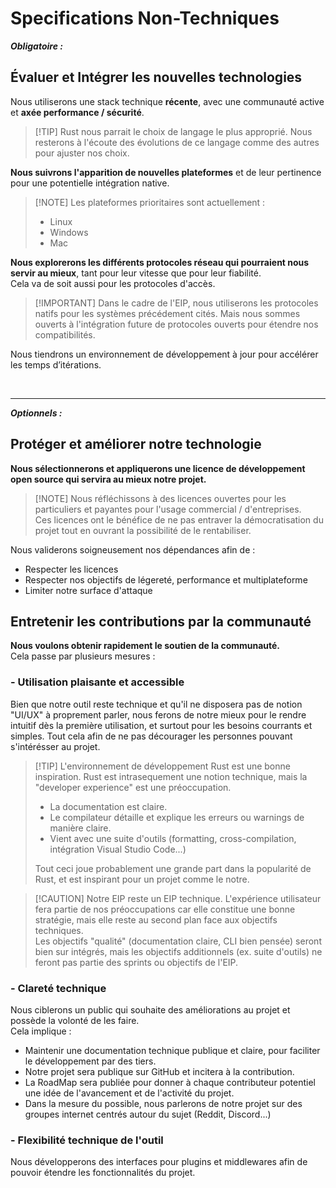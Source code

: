 # Specifications Non-Techniques

***Obligatoire :***

## Évaluer et Intégrer les nouvelles technologies
Nous utiliserons une stack technique **récente**, avec une communauté active et **axée performance / sécurité**.
> [!TIP] Rust nous parrait le choix de langage le plus approprié.
> Nous resterons à l'écoute des évolutions de ce langage comme des autres pour ajuster nos choix.

**Nous suivrons l'apparition de nouvelles plateformes** et de leur pertinence pour une potentielle intégration native.
> [!NOTE] Les plateformes prioritaires sont actuellement :
> - Linux
> - Windows
> - Mac


**Nous explorerons les différents protocoles réseau qui pourraient nous servir au mieux**, tant pour leur vitesse que pour leur fiabilité.   
Cela va de soit aussi pour les protocoles d'accès.
> [!IMPORTANT] Dans le cadre de l'EIP, nous utiliserons les protocoles natifs pour les systèmes précédement cités.
> Mais nous sommes ouverts à l'intégration future de protocoles ouverts pour étendre nos compatibilités.


Nous tiendrons un environnement de développement à jour pour accélérer les temps d’itérations.

<br>

___

***Optionnels :***
## Protéger et améliorer notre technologie
**Nous sélectionnerons et appliquerons une licence de développement open source qui servira au mieux notre projet.**   
> [!NOTE] Nous réfléchissons à des licences ouvertes pour les particuliers et payantes pour l'usage commercial / d'entreprises.   
> Ces licences ont le bénéfice de ne pas entraver la démocratisation du projet tout en ouvrant la possibilité de le rentabiliser.


Nous validerons soigneusement nos dépendances afin de :
- Respecter les licences
- Respecter nos objectifs de légereté, performance et multiplateforme
- Limiter notre surface d'attaque

## Entretenir les contributions par la communauté
**Nous voulons obtenir rapidement le soutien de la communauté.**  
Cela passe par plusieurs mesures :

### - Utilisation plaisante et accessible
Bien que notre outil reste technique et qu'il ne disposera pas de notion "UI/UX" à proprement parler, nous ferons de notre mieux pour le rendre intuitif dès la première utilisation, et surtout pour les besoins courrants et simples. Tout cela afin de ne pas décourager les personnes pouvant s'intérésser au projet.
> [!TIP] L'environnement de développement Rust est une bonne inspiration.
> Rust est intrasequement une notion technique, mais la "developer experience" est une préoccupation.
> - La documentation est claire.
> - Le compilateur détaille et explique les erreurs ou warnings de manière claire.
> - Vient avec une suite d'outils (formatting, cross-compilation, intégration Visual Studio Code...)
>
>
> Tout ceci joue probablement une grande part dans la popularité de Rust, et est inspirant pour un projet comme le notre.

> [!CAUTION] Notre EIP reste un EIP technique.
> L'expérience utilisateur fera partie de nos préoccupations car elle constitue une bonne stratégie, mais elle reste au second plan face aux objectifs techniques.   
> Les objectifs "qualité" (documentation claire, CLI bien pensée) seront bien sur intégrés, mais les objectifs additionnels (ex. suite d'outils) ne feront pas partie des sprints ou objectifs de l'EIP.

### - Clareté technique
Nous ciblerons un public qui souhaite des améliorations au projet et possède la volonté de les faire.   
Cela implique :
- Maintenir une documentation technique publique et claire, pour faciliter le développement par des tiers.
- Notre projet sera publique sur GitHub et incitera à la contribution.
- La RoadMap sera publiée pour donner à chaque contributeur potentiel une idée de l'avancement et de l'activité du projet.
- Dans la mesure du possible, nous parlerons de notre projet sur des groupes internet centrés autour du sujet (Reddit, Discord...)

### - Flexibilité technique de l'outil
Nous développerons des interfaces pour plugins et middlewares afin de pouvoir étendre les fonctionnalités du projet.

